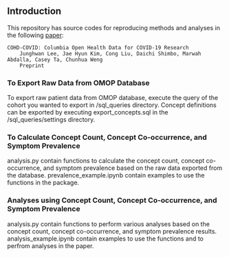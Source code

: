 ## Introduction

This repository has source codes for reproducing methods and analyses in the following [paper](https://scholar.google.com/citations?user=iSx6QrwAAAAJ&hl=en&oi=ao):

    COHD-COVID: Columbia Open Health Data for COVID-19 Research
        Junghwan Lee, Jae Hyun Kim, Cong Liu, Daichi Shimbo, Marwah Abdalla, Casey Ta, Chunhua Weng
        Preprint

### To Export Raw Data from OMOP Database

To export raw patient data from OMOP database, execute the query of the cohort you wanted to export in /sql_queries directory. Concept definitions can be exported by executing export_concepts.sql in the /sql_queries/settings directory.

### To Calculate Concept Count, Concept Co-occurrence, and Symptom Prevalence

analysis.py contain functions to calculate the concept count, concept co-occurrence, and symptom prevalence based on the raw data exported from the database. prevalence_example.ipynb contain examples to use the functions in the package.

### Analyses using Concept Count, Concept Co-occurrence, and Symptom Prevalence

analysis.py contain functions to perform various analyses based on the concept count, concept co-occurrence, and symptom prevalence results. analysis_example.ipynb contain examples to use the functions and to perfrom analyses in the paper.